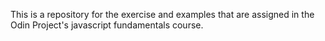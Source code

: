 This is a repository for the exercise and examples that are assigned in the Odin Project's javascript fundamentals course.
